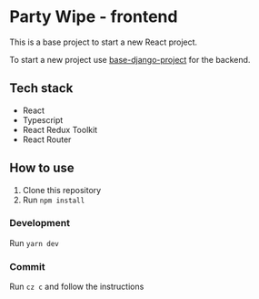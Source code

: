 # Party Wipe - frontend

This is a base project to start a new React project.

To start a new project use [base-django-project](https://github.com/ClarenceLindh/base-django-project) for the backend.

## Tech stack
- React
- Typescript
- React Redux Toolkit
- React Router


## How to use
1. Clone this repository
2. Run `npm install`

### Development
Run `yarn dev`

### Commit
Run `cz c` and follow the instructions
